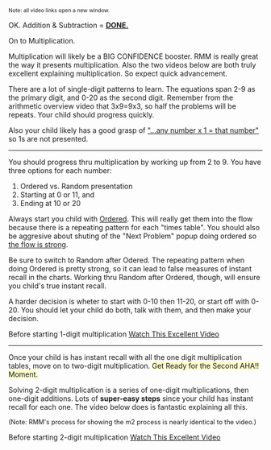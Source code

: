 <p><span style="font-size:75%;">Note: all video links open a new window.</span></p>

<p>OK. Addition & Subtraction = <b><u>DONE.</u></b></p>

<p>On to Multiplication.</p>

<p>Multiplication will likely be a BIG CONFIDENCE booster. RMM is really great the way it presents multiplication. Also the two videos below are both truly excellent explaining multiplication. So expect quick advancement.</p>

<p>There are a lot of single-digit patterns to learn. The equations span 2-9 as the primary digit, and 0-20 as the second digit. Remember from the arithmetic overview video that 3x9=9x3, so half the problems will be repeats. Your child should progress quickly.</p>

<p>Also your child likely has a good grasp of <u>"...any number x 1 = that number"</u> so 1s are not presented.</p>

<hr>

<p>You should progress thru multiplication by working up from 2 to 9. You have three options for each number:
<ol>
<li>Ordered vs. Random presentation</li>
<li>Starting at 0 or 11, and</li>
<li>Ending at 10 or 20</li>
</ol></p>

<p>Always start you child with <u>Ordered</u>. This will really get them into the flow because there is a repeating pattern for each "times table". You should also be aggresive about shuting of the "Next Problem" popup doing ordered so <u>the flow is strong</u>.</p>

<p>Be sure to switch to Random after Odered. The repeating pattern when doing Ordered is pretty strong, so it can lead to false measures of instant recall in the charts. Working thru Random after Ordered, though, will ensure you child&#039;s true instant recall.</p>

<p>A harder decision is wheter to start with 0-10 then 11-20, or start off with 0-20. You should let your child do both, talk with them, and then make your decision.</p>

<p>Before starting 1-digit multiplication <a target="_blank" href="https://www.youtube.com/watch?v=mvOkMYCygps">Watch This Excellent Video</a></p>

<hr>

Once your child is has instant recall with all the one digit multiplication tables, move on to two-digit multiplication. <span style="background-color:#ffffcc">Get Ready for the Second AHA!! Moment.</span></p>

<p>Solving 2-digit multiplication is a series of one-digit multiplications, then one-digit additions. Lots of <b>super-easy steps</b> since your child has instant recall for each one. The video below does is fantastic explaining all this. <p><span style="font-size:90%;">(Note: RMM&#039;s process for showing the m2 process is nearly identical to the video.)</span></p>

<p>Before starting 2-digit multiplication <a target="_blank" href="https://www.youtube.com/watch?v=RVYwunbpMHA">Watch This Excellent Video</a></p>
